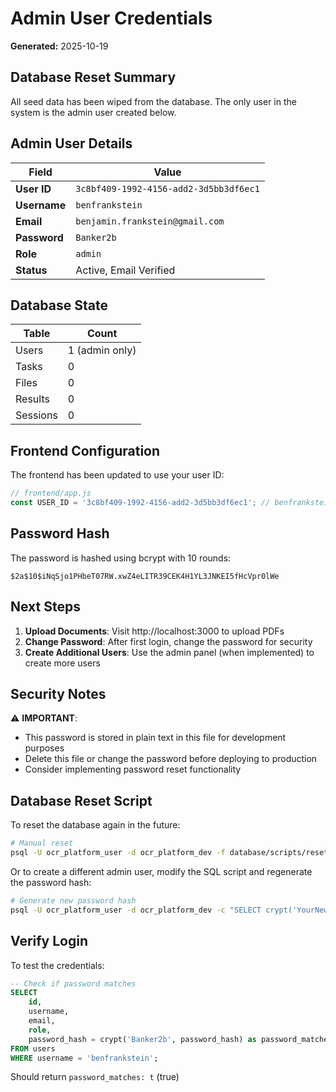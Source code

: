 # Admin User Credentials

**Generated:** 2025-10-19

## Database Reset Summary

All seed data has been wiped from the database. The only user in the system is the admin user created below.

## Admin User Details

| Field | Value |
|-------|-------|
| **User ID** | `3c8bf409-1992-4156-add2-3d5bb3df6ec1` |
| **Username** | `benfrankstein` |
| **Email** | `benjamin.frankstein@gmail.com` |
| **Password** | `Banker2b` |
| **Role** | `admin` |
| **Status** | Active, Email Verified |

## Database State

| Table | Count |
|-------|-------|
| Users | 1 (admin only) |
| Tasks | 0 |
| Files | 0 |
| Results | 0 |
| Sessions | 0 |

## Frontend Configuration

The frontend has been updated to use your user ID:

```javascript
// frontend/app.js
const USER_ID = '3c8bf409-1992-4156-add2-3d5bb3df6ec1'; // benfrankstein (admin)
```

## Password Hash

The password is hashed using bcrypt with 10 rounds:
```
$2a$10$iNqSjo1PHbeT07RW.xwZ4eLITR39CEK4H1YL3JNKEI5fHcVpr0lWe
```

## Next Steps

1. **Upload Documents**: Visit http://localhost:3000 to upload PDFs
2. **Change Password**: After first login, change the password for security
3. **Create Additional Users**: Use the admin panel (when implemented) to create more users

## Security Notes

⚠️ **IMPORTANT**:
- This password is stored in plain text in this file for development purposes
- Delete this file or change the password before deploying to production
- Consider implementing password reset functionality

## Database Reset Script

To reset the database again in the future:

```bash
# Manual reset
psql -U ocr_platform_user -d ocr_platform_dev -f database/scripts/reset_with_admin.sql
```

Or to create a different admin user, modify the SQL script and regenerate the password hash:

```bash
# Generate new password hash
psql -U ocr_platform_user -d ocr_platform_dev -c "SELECT crypt('YourNewPassword', gen_salt('bf', 10));"
```

## Verify Login

To test the credentials:

```sql
-- Check if password matches
SELECT
    id,
    username,
    email,
    role,
    password_hash = crypt('Banker2b', password_hash) as password_matches
FROM users
WHERE username = 'benfrankstein';
```

Should return `password_matches: t` (true)
